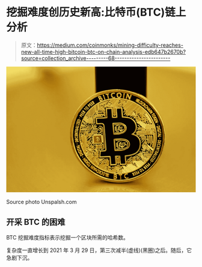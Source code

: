 # 挖掘难度创历史新高:比特币(BTC)链上分析

> 原文：<https://medium.com/coinmonks/mining-difficulty-reaches-new-all-time-high-bitcoin-btc-on-chain-analysis-edb647b2670b?source=collection_archive---------68----------------------->

![](img/9c27b34a849f01bbca7541ba5d14d19a.png)

Source photo Unspalsh.com

## 开采 BTC 的困难

BTC 挖掘难度指标表示挖掘一个区块所需的哈希数。

复杂度一直增长到 2021 年 3 月 29 日，第三次减半(虚线)(黑圈)之后。随后，它急剧下沉。